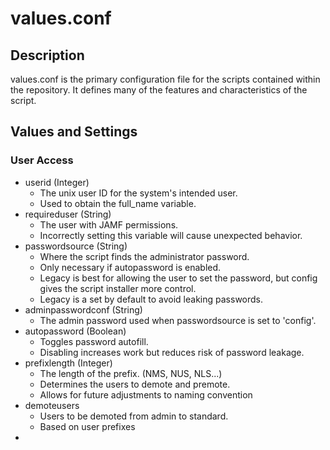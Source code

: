 # values.conf
## Description
values.conf is the primary configuration file for the scripts contained within the repository. It defines many of the features and characteristics of the script.
## Values and Settings
### User Access
 - userid (Integer)
   - The unix user ID for the system's intended user.
   - Used to obtain the full_name variable.
 - requireduser (String)
   - The user with JAMF permissions.
   - Incorrectly setting this variable will cause unexpected behavior.
 - passwordsource (String)
   - Where the script finds the administrator password.
   - Only necessary if autopassword is enabled.
   - Legacy is best for allowing the user to set the password, but config gives the script installer more control.
   - Legacy is a set by default to avoid leaking passwords.
  - adminpasswordconf (String)
    - The admin password used when passwordsource is set to 'config'.
  - autopassword (Boolean)
    - Toggles password autofill.
    - Disabling increases work but reduces risk of password leakage.
  - prefixlength (Integer)
    - The length of the prefix. (NMS, NUS, NLS...)
    - Determines the users to demote and premote.
    - Allows for future adjustments to naming convention
  - demoteusers
    - Users to be demoted from admin to standard.
    - Based on user prefixes
  - 
